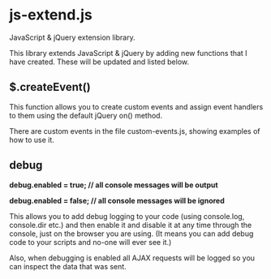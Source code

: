 js-extend.js
=

JavaScript & jQuery extension library.

This library extends JavaScript & jQuery by adding new functions that I have created.  These will be updated and listed below.

$.createEvent()
-
This function allows you to create custom events and assign event handlers to them using the default jQuery on() method.

There are custom events in the file custom-events.js, showing examples of how to use it.

debug
-
**debug.enabled = true; // all console messages will be output**

**debug.enabled = false; // all console messages will be ignored**

This allows you to add debug logging to your code (using console.log, console.dir etc.) and then enable it and disable it at any time through the console, just on the browser you are using.  (It means you can add debug code to your scripts and no-one will ever see it.)

Also, when debugging is enabled all AJAX requests will be logged so you can inspect the data that was sent.
